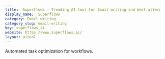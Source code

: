 ```yaml
---
title:  Superflows - Trending AI tool for Email writing and best alternatives
display_name:  Superflows
category: Email writing
category_slug: email-writing
key: superflows_ai
website: https://www.superflows.ai/
layout: aitool
---
```


Automated task optimization for workflows.
